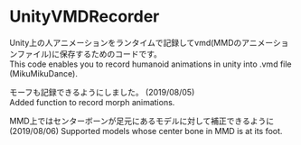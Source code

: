 # UnityVMDRecorder

Unity上の人アニメーションをランタイムで記録してvmd(MMDのアニメーションファイル)に保存するためのコードです。  
This code enables you to record humanoid animations in unity into .vmd file (MikuMikuDance).  
  
モーフも記録できるようにしました。 (2019/08/05)  
Added function to record morph animations.

MMD上ではセンターボーンが足元にあるモデルに対して補正できるように (2019/08/06)
Supported models whose center bone in MMD is at its foot.
